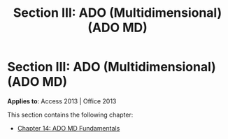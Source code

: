 ﻿---
title: 'Section III: ADO (Multidimensional) (ADO MD)'
TOCTitle: 'Section III: ADO (Multidimensional) (ADO MD)'
ms:assetid: 15a45148-3af5-82ca-fb41-91d1b0612719
ms:mtpsurl: https://msdn.microsoft.com/en-us/library/JJ248919(v=office.15)
ms:contentKeyID: 48543411
ms.date: 09/18/2015
mtps_version: v=office.15
---

# Section III: ADO (Multidimensional) (ADO MD)


**Applies to**: Access 2013 | Office 2013

This section contains the following chapter:

  - [Chapter 14: ADO MD Fundamentals](chapter-14-ado-md-fundamentals.md)


